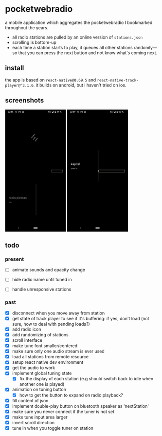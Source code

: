 # pocketwebradio

a mobile application which aggregates the pocketwebradio I bookmarked throughout the years.

- all radio stations are pulled by an online version of `stations.json`
- scrolling is bottom-up
- each time a station starts to play, it queues all other stations randomly—so that you can press the next button and not know what's coming next.

## install

the app is based on `react-native@0.69.5` and `react-native-track-player@^3.1.0`. it builds on android, but i haven't tried on ios.

## screenshots

<img src="./assets/documentation/doc_1.png" width="200"/> <img src="./assets/documentation/doc_2.png" width="200"/>

## todo

### present

- [ ] animate sounds and opacity change
- [ ] hide radio name until tuned in
- [ ] handle unresponsive stations


### past

- [x] disconnect when you move away from station
- [x] get state of track player to see if it's buffering: if yes, don't load (not sure, how to deal with pending loads?)
- [x] add radio icon
- [x] add randomizing of stations
- [x] scroll interface
- [x] make tune font smaller/centered
- [x] make sure only one audio stream is ever used
- [x] load all stations from remote resource
- [x] setup react native dev environment
- [x] get the audio to work
- [x] implement global tuning state
    - [x] fix the display of each station (e.g should switch back to idle when another one is played)
- [x] animation on tuning button
    - [x] how to get the button to expand on radio playback?
- [x] fill content of json
- [x] implement double-play button on bluetooth speaker as 'nextStation'
- [x] make sure you never connect if the tuner is not set
- [x] make tune input area larger
- [x] invert scroll direction
- [x] tune in when you toggle tuner on station